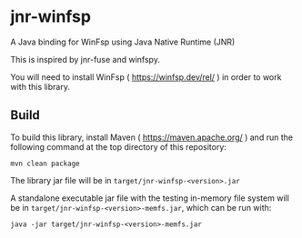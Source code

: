 # jnr-winfsp

A Java binding for WinFsp using Java Native Runtime (JNR)

This is inspired by jnr-fuse and winfspy.

You will need to install WinFsp ( https://winfsp.dev/rel/ ) in order to work with this library.

## Build

To build this library, install Maven ( https://maven.apache.org/ ) and run the following command at the top
directory of this repository:
```
mvn clean package
```

The library jar file will be in `target/jnr-winfsp-<version>.jar`

A standalone executable jar file with the testing in-memory file system will be in
`target/jnr-winfsp-<version>-memfs.jar`, which can be run with:
```
java -jar target/jnr-winfsp-<version>-memfs.jar
```
